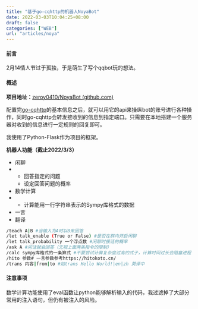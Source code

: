 ```yaml
---
title: "基于go-cqhttp的机器人NoyaBot"
date: 2022-03-03T10:04:25+08:00
draft: false
categories: ["WEB"]
url: "articles/noya"
---
```


#### 前言

2月14情人节过于孤独，于是萌生了写个qqbot玩的想法。

#### 概述

**项目地址：**[zeroy0410/NoyaBot (github.com)](https://github.com/zeroy0410/NoyaBot)

配置完[go-cqhttp](https://docs.go-cqhttp.org/)的基本信息之后，就可以用它的api来操纵bot的账号进行各种操作，同时go-cqhttp会转发接收到的信息到指定端口。只需要在本地搭建一个服务器对收到的信息进行一定规则的回复即可。

我使用了Python-Flask作为项目的框架。

**机器人功能（截止2022/3/3）**

- 闲聊
- - 回答指定的问题
  - 设定回答问题的概率
- 数学计算
- - 计算能用一行字符串表示的Sympy库格式的数据
- 一言
- 翻译

```bash
/teach A|B #当输入为A时以B来回答
/let talk_enable (True or False) #是否在群内开启闲聊
/let talk_probability 一个浮点数 #闲聊时接话的概率
/ask A #问话就会回答（无视上面两条指令的限制）
/calc sympy库格式的一条算式 #不要尝试计算复杂度过高的式子，计算时间过长会阻塞进程
/hito 参数# 一言参数参考https://hitokoto.cn/
/trans 内容|from|to #如trans Hello World!|en|zh 英译中
```

#### 注意事项

数学计算功能使用了eval函数让python能够解析输入的代码，我过滤掉了大部分常用的注入语句，但仍有被注入的风险。

